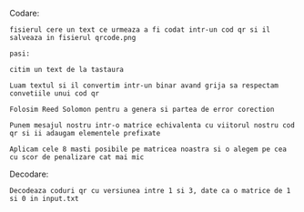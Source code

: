 Codare:

    fisierul cere un text ce urmeaza a fi codat intr-un cod qr si il salveaza in fisierul qrcode.png

    pasi:

    citim un text de la tastaura

    Luam textul si il convertim intr-un binar avand grija sa respectam convetiile unui cod qr

    Folosim Reed Solomon pentru a genera si partea de error corection

    Punem mesajul nostru intr-o matrice echivalenta cu viitorul nostru cod qr si ii adaugam elementele prefixate

    Aplicam cele 8 masti posibile pe matricea noastra si o alegem pe cea cu scor de penalizare cat mai mic



Decodare:

    Decodeaza coduri qr cu versiunea intre 1 si 3, date ca o matrice de 1 si 0 in input.txt


